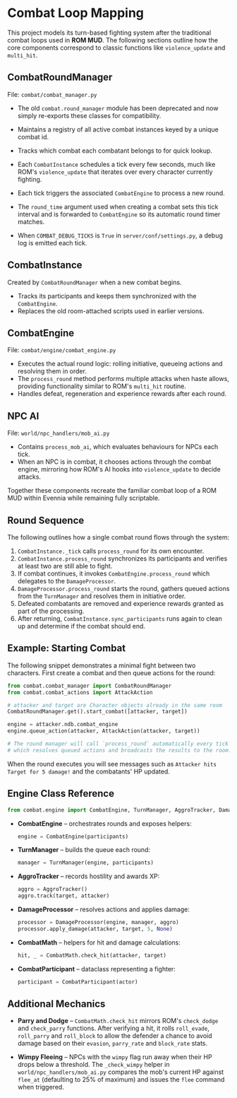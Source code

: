 # Combat Loop Mapping

This project models its turn-based fighting system after the traditional combat loops used in **ROM MUD**. The following sections outline how the core components correspond to classic functions like `violence_update` and `multi_hit`.

## CombatRoundManager

File: `combat/combat_manager.py`

- The old `combat.round_manager` module has been deprecated and now
  simply re-exports these classes for compatibility.

- Maintains a registry of all active combat instances keyed by a unique combat id.
- Tracks which combat each combatant belongs to for quick lookup.
- Each `CombatInstance` schedules a tick every few seconds, much like ROM's
  `violence_update` that iterates over every character currently fighting.
- Each tick triggers the associated `CombatEngine` to process a new round.
- The `round_time` argument used when creating a combat sets this tick interval
  and is forwarded to `CombatEngine` so its automatic round timer matches.
- When `COMBAT_DEBUG_TICKS` is `True` in `server/conf/settings.py`, a debug log is emitted each tick.

## CombatInstance

Created by `CombatRoundManager` when a new combat begins.
- Tracks its participants and keeps them synchronized with the `CombatEngine`.
- Replaces the old room-attached scripts used in earlier versions.

## CombatEngine

File: `combat/engine/combat_engine.py`

- Executes the actual round logic: rolling initiative, queueing actions and resolving them in order.
- The `process_round` method performs multiple attacks when haste allows, providing functionality similar to ROM's `multi_hit` routine.
- Handles defeat, regeneration and experience rewards after each round.

## NPC AI

File: `world/npc_handlers/mob_ai.py`

- Contains `process_mob_ai`, which evaluates behaviours for NPCs each tick.
- When an NPC is in combat, it chooses actions through the combat engine, mirroring how ROM's AI hooks into `violence_update` to decide attacks.

Together these components recreate the familiar combat loop of a ROM MUD within Evennia while remaining fully scriptable.

## Round Sequence

The following outlines how a single combat round flows through the system:

1. `CombatInstance._tick` calls `process_round` for its own encounter.
2. `CombatInstance.process_round` synchronizes its participants and verifies at least two are still able to fight.
3. If combat continues, it invokes `CombatEngine.process_round` which delegates to the `DamageProcessor`.
4. `DamageProcessor.process_round` starts the round, gathers queued actions from the `TurnManager` and resolves them in initiative order.
5. Defeated combatants are removed and experience rewards granted as part of the processing.
6. After returning, `CombatInstance.sync_participants` runs again to clean up and determine if the combat should end.


## Example: Starting Combat

The following snippet demonstrates a minimal fight between two characters. First create a combat and then queue actions for the round:

```python
from combat.combat_manager import CombatRoundManager
from combat.combat_actions import AttackAction

# attacker and target are Character objects already in the same room
CombatRoundManager.get().start_combat([attacker, target])

engine = attacker.ndb.combat_engine
engine.queue_action(attacker, AttackAction(attacker, target))

# The round manager will call `process_round` automatically every tick
# which resolves queued actions and broadcasts the results to the room.
```

When the round executes you will see messages such as
``Attacker hits Target for 5 damage!`` and the combatants' HP updated.

## Engine Class Reference

```python
from combat.engine import CombatEngine, TurnManager, AggroTracker, DamageProcessor, CombatMath, CombatParticipant
```

- **CombatEngine** – orchestrates rounds and exposes helpers:
  ```python
  engine = CombatEngine(participants)
  ```
- **TurnManager** – builds the queue each round:
  ```python
  manager = TurnManager(engine, participants)
  ```
- **AggroTracker** – records hostility and awards XP:
  ```python
  aggro = AggroTracker()
  aggro.track(target, attacker)
  ```
- **DamageProcessor** – resolves actions and applies damage:
  ```python
  processor = DamageProcessor(engine, manager, aggro)
  processor.apply_damage(attacker, target, 5, None)
  ```
- **CombatMath** – helpers for hit and damage calculations:
  ```python
  hit, _ = CombatMath.check_hit(attacker, target)
  ```
- **CombatParticipant** – dataclass representing a fighter:
  ```python
  participant = CombatParticipant(actor)
  ```

## Additional Mechanics

- **Parry and Dodge** – `CombatMath.check_hit` mirrors ROM's `check_dodge` and
  `check_parry` functions. After verifying a hit, it rolls
  `roll_evade`, `roll_parry` and `roll_block` to allow the defender a chance to
  avoid damage based on their `evasion`, `parry_rate` and `block_rate` stats.

- **Wimpy Fleeing** – NPCs with the `wimpy` flag run away when their HP drops
  below a threshold. The `_check_wimpy` helper in `world/npc_handlers/mob_ai.py`
  compares the mob's current HP against `flee_at` (defaulting to 25% of maximum)
  and issues the `flee` command when triggered.


